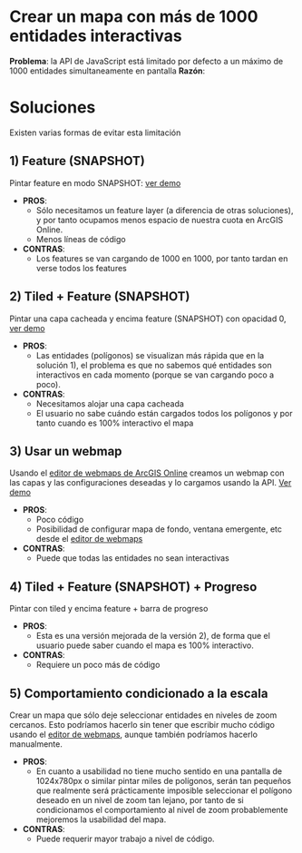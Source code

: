 # Crear un mapa con más de 1000 entidades interactivas
**Problema**: la API de JavaScript está limitado por defecto a un máximo de 1000 entidades simultaneamente en pantalla
**Razón**:

# Soluciones
Existen varias formas de evitar esta limitación

## 1) Feature (SNAPSHOT)
Pintar feature en modo SNAPSHOT: [ver demo](http://esri-es.github.io/JavascriptAPI/problems/morethan1000entities/feature_snapshot.html)
* **PROS**:
  * Sólo necesitamos un feature layer (a diferencia de otras soluciones), y por tanto ocupamos menos espacio de nuestra cuota en ArcGIS Online.
  * Menos líneas de código
* **CONTRAS**:
  * Los features se van cargando de 1000 en 1000, por tanto tardan en verse todos los features

## 2) Tiled + Feature (SNAPSHOT)
Pintar una capa cacheada y encima feature (SNAPSHOT) con opacidad 0, [ver demo](http://esri-es.github.io/JavascriptAPI/problems/morethan1000entities/feature_snapshot.html)
* **PROS**: 
  * Las entidades (polígonos) se visualizan más rápida que en la solución 1), el problema es que no sabemos qué entidades son interactivos en cada momento (porque se van cargando poco a poco).
* **CONTRAS**:
  * Necesitamos alojar una capa cacheada
  * El usuario no sabe cuándo están cargados todos los polígonos y por tanto cuando es 100% interactivo el mapa

## 3) Usar un webmap
Usando el [editor de webmaps de ArcGIS Online](http://www.arcgis.com/home/webmap/viewer.html?useExisting=1) creamos un webmap con las capas y las configuraciones deseadas y lo cargamos usando la API. [Ver demo](http://esri-es.github.io/JavascriptAPI/problems/morethan1000entities/webmap.html)

* **PROS**:
  * Poco código
  * Posibilidad de configurar mapa de fondo, ventana emergente, etc desde el [editor de webmaps](http://www.arcgis.com/home/webmap/viewer.html?useExisting=1)
* **CONTRAS**:
  * Puede que todas las entidades no sean interactivas

## 4) Tiled + Feature (SNAPSHOT) + Progreso
Pintar con tiled y encima feature + barra de progreso
* **PROS**:
  * Esta es una versión mejorada de la versión 2), de forma que el usuario puede saber cuando el mapa es 100% interactivo.
* **CONTRAS**:
  * Requiere un poco más de código

## 5) Comportamiento condicionado a la escala
Crear un mapa que sólo deje seleccionar entidades en niveles de zoom cercanos. Esto podríamos hacerlo sin tener que escribir mucho código usando el  [editor de webmaps](http://www.arcgis.com/home/webmap/viewer.html?useExisting=1), aunque también podríamos hacerlo manualmente.

* **PROS**:
  * En cuanto a usabilidad no tiene mucho sentido en una pantalla de 1024x780px o similar pintar miles de polígonos, serán tan pequeños que realmente será prácticamente imposible seleccionar el polígono deseado en un nivel de zoom tan lejano, por tanto de si condicionamos el comportamiento al nivel de zoom probablemente mejoremos la usabilidad del mapa.
* **CONTRAS**:
  * Puede requerir mayor trabajo a nivel de código.